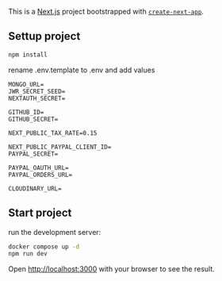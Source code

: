 This is a [Next.js](https://nextjs.org/) project bootstrapped with [`create-next-app`](https://github.com/vercel/next.js/tree/canary/packages/create-next-app).

## Settup project
```bash
npm install
```

rename .env.template to .env and add values


```
MONGO_URL=
JWR_SECRET_SEED=
NEXTAUTH_SECRET=

GITHUB_ID=
GITHUB_SECRET=

NEXT_PUBLIC_TAX_RATE=0.15

NEXT_PUBLIC_PAYPAL_CLIENT_ID=
PAYPAL_SECRET=

PAYPAL_OAUTH_URL=
PAYPAL_ORDERS_URL=

CLOUDINARY_URL=

```

## Start project
run the development server:

```bash
docker compose up -d
npm run dev

```


Open [http://localhost:3000](http://localhost:3000) with your browser to see the result.



